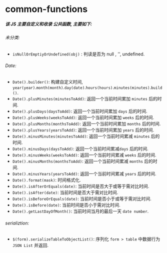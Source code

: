 # common-functions

##### 该 JS 主要自定义和收录 公共函数, 主要如下:

###### 未分类:

- `isNullOrEmptiyOrUndefined(obj)` : 判读是否为 null , '', undefined.

###### Date:

- `Date().builder()`: 构建自定义时间, `year(year)`.`month(month)`.`day(date)`.`hours(hours)`.`minutes(minutes)`.`build()`.
- `Date().plusMinutes(minutesToAdd)`: 返回一个当前时间累加 `minutes` 后的时间.
- `Date().plusDays(daysToAdd)`: 返回一个当前时间累加 `days` 后的时间.
- `Date().plusWeeks(weeksToAdd)`: 返回一个当前时间累加 `weeks` 后的时间.
- `Date().plusMonths(monthsToAdd)`: 返回一个当前时间累加 `months` 后的时间.
- `Date().plusYears(yearsToAdd)`: 返回一个当前时间累加 `years` 后的时间.
- `Date().minusMinutes(minutesToAdd)`: 返回一个当前时间累减 `minutes` 后的时间.
- `Date().minusDays(daysToAdd)`: 返回一个当前时间累减`days` 后的时间.
- `Date().minusWeeks(weeksToAdd)`: 返回一个当前时间累减 `weeks` 后的时间.
- `Date().minusMonths(monthsToAdd)`: 返回一个当前时间累减 `months` 后的时间.
- `Date().minusYears(yearsToAdd)`: 返回一个当前时间累减 `years` 后的时间.
- `Date().format(mask)`: 时间格式化.
- `Date().isAfterOrEquals(date)`: 当前时间是否大于或等于需对比时间.
- `Date().isAfter(date)`: 当前时间是否大于需对比时间.
- `Date().isBeforeOrEquals(date)`: 当前时间是否小于或等于需对比时间.
- `Date().isBefore(date)`: 当前时间是否小于需对比时间.
- `Date().getLastDayOfMonth()`: 当前时间当月的最后一天 `date number`.

###### serializtion:

- `$(form).serializeTableToObjectList()`: 序列化 `form > table` 中数据行为 `JSON List` 并返回. 
